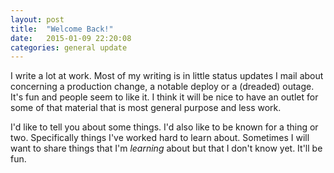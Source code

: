 ```yaml
---
layout: post
title:  "Welcome Back!"
date:   2015-01-09 22:20:08
categories: general update
---
```

I write a lot at work. Most of my writing is in little status updates I mail about concerning a production change, a notable deploy or a (dreaded) outage. It's fun and people seem to like it. I think it will be nice to have an outlet for some of that material that is most general purpose and less work.

I'd like to tell you about some things. I'd also like to be known for a thing or two. Specifically things I've worked hard to learn about. Sometimes I will want to share things that I'm *learning* about but that I don't know yet. It'll be fun.

